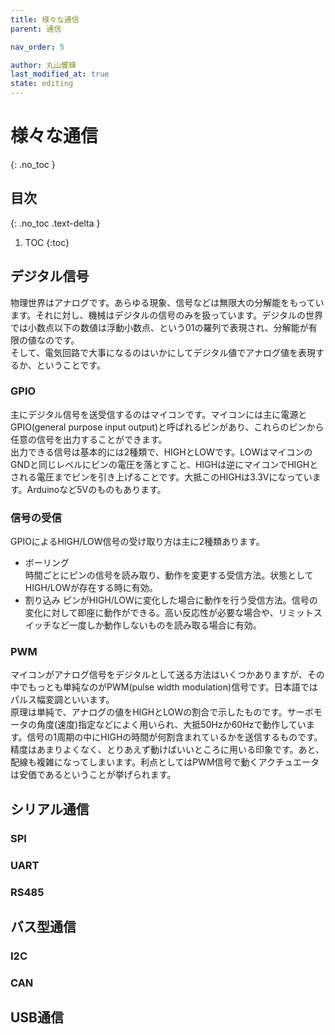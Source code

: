 ```yaml
---
title: 様々な通信
parent: 通信

nav_order: 5

author: 丸山響輝
last_modified_at: true
state: editing
---
```


# **様々な通信**
{: .no_toc }

## 目次
{: .no_toc .text-delta }

1. TOC
{:toc}


## デジタル信号
物理世界はアナログです。あらゆる現象、信号などは無限大の分解能をもっています。それに対し、機械はデジタルの信号のみを扱っています。デジタルの世界では小数点以下の数値は浮動小数点、という01の羅列で表現され、分解能が有限の値なのです。  
そして、電気回路で大事になるのはいかにしてデジタル値でアナログ値を表現するか、ということです。

### GPIO
主にデジタル信号を送受信するのはマイコンです。マイコンには主に電源とGPIO(general purpose input output)と呼ばれるピンがあり、これらのピンから任意の信号を出力することができます。  
出力できる信号は基本的には2種類で、HIGHとLOWです。LOWはマイコンのGNDと同じレベルにピンの電圧を落とすこと、HIGHは逆にマイコンでHIGHとされる電圧までピンを引き上げることです。大抵このHIGHは3.3Vになっています。Arduinoなど5Vのものもあります。

### 信号の受信
GPIOによるHIGH/LOW信号の受け取り方は主に2種類あります。
- ボーリング  
時間ごとにピンの信号を読み取り、動作を変更する受信方法。状態としてHIGH/LOWが存在する時に有効。
- 割り込み
ピンがHIGH/LOWに変化した場合に動作を行う受信方法。信号の変化に対して即座に動作ができる。高い反応性が必要な場合や、リミットスイッチなど一度しか動作しないものを読み取る場合に有効。

### PWM
マイコンがアナログ信号をデジタルとして送る方法はいくつかありますが、その中でもっとも単純なのがPWM(pulse width modulation)信号です。日本語ではパルス幅変調といいます。  
原理は単純で、アナログの値をHIGHとLOWの割合で示したものです。サーボモータの角度(速度)指定などによく用いられ、大抵50Hzか60Hzで動作しています。信号の1周期の中にHIGHの時間が何割含まれているかを送信するものです。  
精度はあまりよくなく、とりあえず動けばいいところに用いる印象です。あと、配線も複雑になってしまいます。利点としてはPWM信号で動くアクチュエータは安価であるということが挙げられます。


## シリアル通信

### SPI
### UART
### RS485



## バス型通信

### I2C
### CAN


## USB通信
